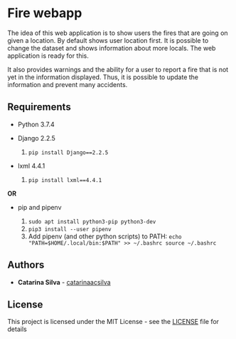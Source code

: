 # Fire webapp

The idea of this web application is to show users the fires that are going on given a location. By default shows user location first.
It is possible to change the dataset and shows information about more locals. The web application is ready for this.

It also provides warnings and the ability for a user to report a fire that is not yet in the information displayed. Thus, it is possible to update the information and prevent many accidents.

## Requirements

- Python 3.7.4

- Django 2.2.5

    1. `pip install Django==2.2.5`
- lxml 4.4.1

    1. `pip install lxml==4.4.1`

 **OR**

- pip and pipenv

    1. `sudo apt install python3-pip python3-dev`
    2. `pip3 install --user pipenv`
    3. Add pipenv (and other python scripts) to PATH: `echo "PATH=$HOME/.local/bin:$PATH" >> ~/.bashrc source ~/.bashrc`


## Authors

* **Catarina Silva** - [catarinaacsilva](https://github.com/catarinaacsilva)

## License

This project is licensed under the MIT License - see the [LICENSE](LICENSE) file for details
